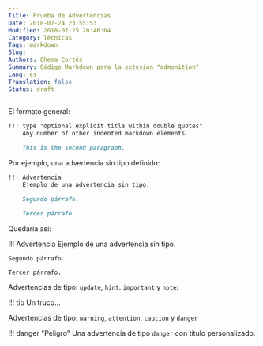 ```yaml
---
Title: Prueba de Advertencias
Date: 2018-07-24 23:55:53
Modified: 2018-07-25 20:46:04
Category: Técnicas
Tags: markdown
Slug:
Authors: Chema Cortés
Summary: Código Markdown para la extesión "admonition"
Lang: es
Translation: false
Status: draft
---
```


El formato general:

~~~ markdown
!!! type "optional explicit title within double quotes"
    Any number of other indented markdown elements.

    This is the second paragraph.
~~~

Por ejemplo, una advertencia sin tipo definido:

~~~ markdown
!!! Advertencia
    Ejemplo de una advertencia sin tipo.

    Segundo párrafo.

    Tercer párrafo.
~~~

Quedaría así:

!!! Advertencia
    Ejemplo de una advertencia sin tipo.

    Segundo párrafo.

    Tercer párrafo.

Advertencias de tipo: `update`, `hint`. `important` y `note`:

!!! tip
    Un truco...

Advertencias de tipo: `warning`, `attention`, `caution` y `danger`

!!! danger "Peligro"
    Una advertencia de tipo `danger` con título personalizado.
